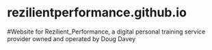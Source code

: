 # rezilientperformance.github.io

#Website for Rezilient_Performance, a digital personal training service provider owned and operated by Doug Davey
